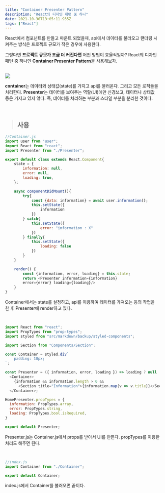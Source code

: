 ```yaml
---
title: "Container Presenter Pattern"
description: "React의 디자인 패턴 중 하나"
date: 2021-10-30T13:05:11.935Z
tags: ["React"]
---
```

React에서 컴포넌트를 만들고 마운트 되었을때, api에서 데이터를 불러오고 랜더링 시켜주는 방식은 프로젝트 규모가 작은 경우에 사용한다.

그렇다면 **프로젝트 규모가 조금 더 커진다면** 어떤 방법이 효율적일까? React의 디자인 패턴 중 하나인 **Container Presenter Pattern**을 사용해보자.

<br/>

<img src="https://media.vlpt.us/images/poiuyy0420/post/9123e752-1436-40ba-b3c1-b97bde07641d/desing.png" />

**container**는 데이터와 상태값(state)를 가지고 api를 불러온다. 그리고 모든 로직들을 처리한다.
**Presenter**는 데이터를 보여주는 역할(UI)에만 신경쓰고, 데이터나 상태값 등은 가지고 있지 않다.
즉, 데이터를 처리하는 부분과 스타일 부분을 분리한 것이다.

<br/>

>## 사용

```js
//Container.js
import user from "user";
import React from "react";
import Presenter from "./Presenter";

export default class extends React.Component{
    state = {
        information: null,
        error: null,
        loading: true,
    };

    async componentDidMount(){
        try{
            const {data: information} = await user.information();
            this.setState({
                information
            })
        } catch{
            this.setState({
                error: "information : X"
            })
        } finally{
            this.setState({
                loading: false
            })
        }
    }

    render() {
        const {information, error, loading} = this.state;
        return <Presenter information={information} 
        error={error} loading={loading}/>
    }
}
```
Container에서는 state를 설정하고, api를 이용하여 데이터를 가져오는 등의 작업을 한 후 Presenter에 render하고 있다.

<br/>

```js
import React from "react";
import PropTypes from "prop-types";
import styled from "src/markdown/backup/styled-components";

import Section from "Components/Section";

const Container = styled.div`
    padding: 10px;
`;

const Presenter = ({ information, error, loading }) => loading ? null :
  <Container>
    {information && information.length > 0 &&
      <Section title="Information">{information.map(v => v.title)}</Section>}
  </Container>;

HomePresenter.propTypes = {
  information: PropTypes.array,
  error: PropTypes.string,
  loading: PropTypes.bool.isRequired,
}

export default Presenter;
```
Presenter.js는 Container.js에서 props를 받아서 UI를 만든다. propTypes를 이용한 처리도 해주면 된다.

<br/>

```js
//index.js
import Container from "./Container";

export default Container;
```
index.js에서 Container를 불러오면 끝이다.